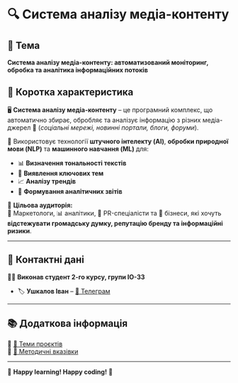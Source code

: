 # 🔍 Система аналізу медіа-контенту  

## 📖 Тема  
**Система аналізу медіа-контенту: автоматизований моніторинг, обробка та аналітика інформаційних потоків**  

## 📌 Коротка характеристика  
🖥️ **Система аналізу медіа-контенту** – це програмний комплекс, що автоматично збирає, обробляє та аналізує інформацію з різних медіа-джерел 📡 (*соціальні мережі, новинні портали, блоги, форуми*).  

🤖 Використовує технології **штучного інтелекту (AI)**, **обробки природної мови (NLP)** та **машинного навчання (ML)** для:  
- 📊 **Визначення тональності текстів**  
- 📌 **Виявлення ключових тем**  
- 📈 **Аналізу трендів**  
- 📑 **Формування аналітичних звітів**  

👥 **Цільова аудиторія:**  
📢 Маркетологи, 📊 аналітики, 🏢 PR-спеціалісти та 💼 бізнеси, які хочуть **відстежувати громадську думку, репутацію бренду та інформаційні ризики**.  

---

## 📩 Контактні дані  

👨‍🎓 **Виконав студент 2-го курсу, групи ІО-33**  

- 🏷️ **Ушкалов Іван** – [📩 Телеграм](https://t.me/sunrisexg)  
 

---

## 📚 Додаткова інформація  

📌 [📜 Теми проєктів](./guidelines/themes.md)  
📌 [📖 Методичні вказівки](./guidelines/guidelines.md)  

---

🎉 **Happy learning! Happy coding!** 🚀  

